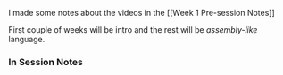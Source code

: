 I made some notes about the videos in the [[Week 1 Pre-session Notes]]

First couple of weeks will be intro and the rest will be *assembly-like* language.

### In Session Notes

